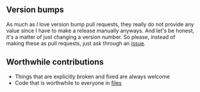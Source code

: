 ## Version bumps

As much as I love version bump pull requests, they really do not provide any value
since I have to make a release manually anyways. And let's be honest, it's a matter
of just changing a version number. So please, instead of making these as pull
requests, just ask through an [issue](https://github.com/sjlu/CodeIgniter-Bootstrap/issues).

## Worthwhile contributions

* Things that are explicitly broken and fixed are always welcome
* Code that is worthwhile to everyone in [files](https://github.com/sjlu/CodeIgniter-Bootstrap/tree/master/files) 
